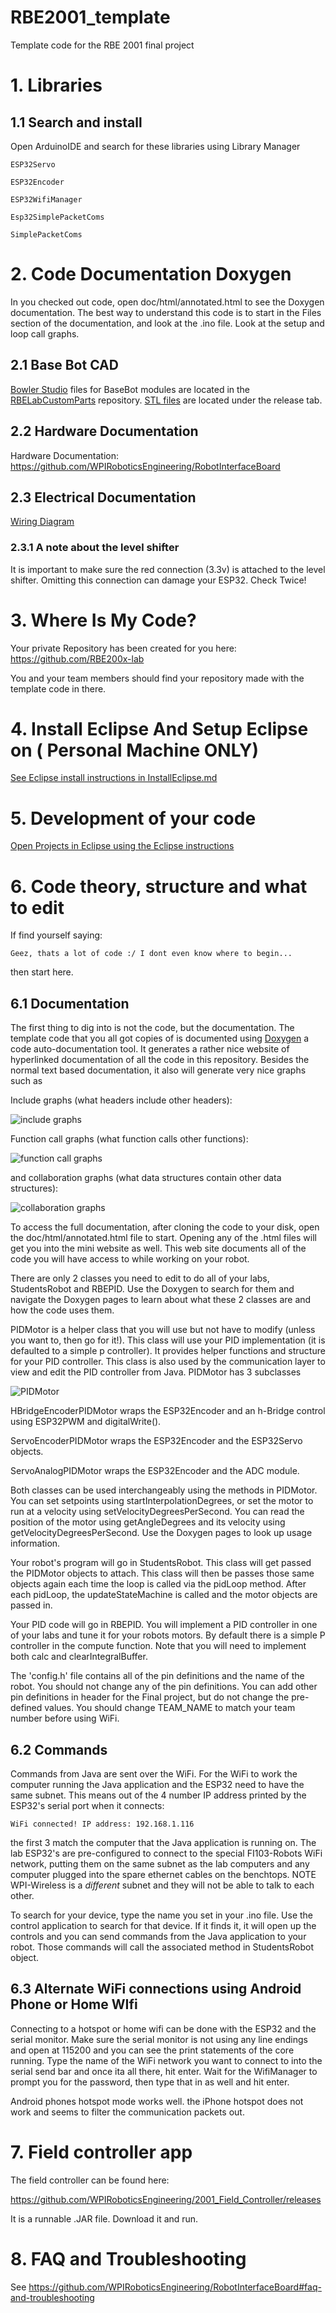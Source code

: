 # RBE2001_template

Template code for the RBE 2001 final project

# 1. Libraries

## 1.1 Search and install

Open ArduinoIDE and search for these libraries using Library Manager

```
ESP32Servo

ESP32Encoder

ESP32WifiManager

Esp32SimplePacketComs

SimplePacketComs
```

# 2. Code Documentation Doxygen

In you checked out code, open doc/html/annotated.html to see the Doxygen documentation. The best way to understand this code is to start in the Files section of the documentation, and look at the .ino file. Look at the setup and loop call graphs.

## 2.1 Base Bot CAD

[Bowler Studio](http://commonwealthrobotics.com/) files for BaseBot modules are located in the [RBELabCustomParts](https://github.com/WPIRoboticsEngineering/RBELabCustomParts/blob/master/WheelModule.groovy) repository. [STL files](https://github.com/WPIRoboticsEngineering/RBELabCustomParts/releases/download/0.0.2/2019BaseBot-2.zip) are located under the release tab.

## 2.2 Hardware Documentation

Hardware Documentation: https://github.com/WPIRoboticsEngineering/RobotInterfaceBoard

## 2.3 Electrical Documentation

[Wiring Diagram](wiring/wiring.md)

### 2.3.1 A note about the level shifter

It is important to make sure the red connection (3.3v) is attached to the level shifter. Omitting this connection can damage your ESP32. Check Twice!

# 3. Where Is My Code?

Your private Repository has been created for you here: https://github.com/RBE200x-lab

You and your team members should find your repository made with the template code in there.



# 4. Install Eclipse And Setup Eclipse on ( Personal Machine ONLY)

 [See Eclipse install instructions in InstallEclipse.md](https://github.com/WPIRoboticsEngineering/RobotInterfaceBoard/blob/master/InstallEclipse.md)
 
# 5. Development of your code
 [Open Projects in Eclipse using the Eclipse instructions](https://github.com/WPIRoboticsEngineering/RobotInterfaceBoard/blob/master/UseEclipse.md)

# 6. Code theory, structure and what to edit

If find yourself saying:

```
Geez, thats a lot of code :/ I dont even know where to begin...
```
then start here.

## 6.1 Documentation
The first thing to dig into is not the code, but the documentation. The template code that you all got copies of is documented using [Doxygen](https://mesos.readthedocs.io/en/latest/c++-style-guide/) a code auto-documentation tool. It generates a rather nice website of hyperlinked documentation of all the code in this repository. Besides the normal text based documentation, it also will generate very nice graphs such as

Include graphs (what headers include other headers):

![include graphs](/doc/html/StudentsRobot_8h__incl.png)

Function call graphs (what function calls other functions):

![function call graphs](/doc/html/template_8ino_afe461d27b9c48d5921c00d521181f12f_cgraph.png)

and collaboration graphs (what data structures contain other data structures):

![collaboration graphs](doc/html/classRobotControlCenter__coll__graph.png)

To access the full documentation, after cloning the code to your disk, open the doc/html/annotated.html file to start. Opening any of the .html files will get you into the mini website as well. This web site documents all of the code you will have access to while working on your robot.

There are only 2 classes you need to edit to do all of your labs,  StudentsRobot and RBEPID. Use the Doxygen to search for them and navigate the Doxygen pages to learn about what these 2 classes are and how the code uses them.

PIDMotor is a helper class that you will use but not have to modify (unless you want to, then go for it!). This class will use your PID implementation (it is defaulted to a simple p controller). It provides helper functions and structure for your PID controller. This class is also used by the communication layer to view and edit the PID controller from Java. PIDMotor has 3 subclasses

![PIDMotor](doc/html/classPIDMotor__inherit__graph.png)

HBridgeEncoderPIDMotor wraps the ESP32Encoder and an h-Bridge control using ESP32PWM and digitalWrite().

ServoEncoderPIDMotor wraps the ESP32Encoder and the ESP32Servo objects.

ServoAnalogPIDMotor wraps the ESP32Encoder and the ADC module.

Both classes can be used interchangeably using the methods in PIDMotor. You can set setpoints using startInterpolationDegrees, or set the motor to run at a velocity using setVelocityDegreesPerSecond. You can read the position of the motor using getAngleDegrees and its velocity using getVelocityDegreesPerSecond.  Use the Doxygen pages to look up usage information.

Your robot's program will go in StudentsRobot. This class will get passed the PIDMotor objects to attach. This class will then be passes those same objects again each time the loop is called via the pidLoop method. After each pidLoop, the updateStateMachine is called and the motor objects are passed in.  

Your PID code will go in RBEPID. You will implement a PID controller in one of your labs and tune it for your robots motors. By default there is a simple P controller in the compute function. Note that you will need to implement both calc and clearIntegralBuffer.

The 'config.h' file contains all of the pin definitions and the name of the robot. You should not change any of the pin definitions. You can add other pin definitions in header for the Final project, but do not change the pre-defined values. You should change TEAM_NAME to match your team number before using WiFi.

## 6.2 Commands

Commands from Java are sent over the WiFi. For the WiFi to work the computer running the Java application and the ESP32 need to have the same subnet. This means out of the 4 number IP address printed by the ESP32's serial port when it connects:

```
WiFi connected! IP address: 192.168.1.116
```

the first 3 match the computer that the Java application is running on. The lab ESP32's are pre-configured to connect to the special FI103-Robots WiFi network, putting them on the same subnet as the lab computers and any computer plugged into the spare ethernet cables on the benchtops. NOTE WPI-Wireless is a *different* subnet and they will not be able to talk to each other.  

To search for your device, type the name you set in your .ino file. Use the control application to search for that device. If it finds it, it will open up the controls and you can send commands from the Java application to your robot. Those commands will call the associated method in StudentsRobot object.

## 6.3 Alternate WiFi connections using Android Phone or Home WIfi

Connecting to a hotspot or home wifi can be done with the ESP32 and the serial monitor. Make sure the serial monitor is not using any line endings and open at 115200 and you can see the print statements of the core running. Type the name of the WiFi network you want to connect to into the serial send bar and once ita all there, hit enter. Wait for the WifiManager to prompt you for the password, then type that in as well and hit enter.

Android phones hotspot mode works well. the iPhone hotspot does not work and seems to filter the communication packets out.

# 7. Field controller app

The field controller can be found here:

https://github.com/WPIRoboticsEngineering/2001_Field_Controller/releases

It is a runnable .JAR file. Download it and run.  

# 8. FAQ and Troubleshooting

See https://github.com/WPIRoboticsEngineering/RobotInterfaceBoard#faq-and-troubleshooting
